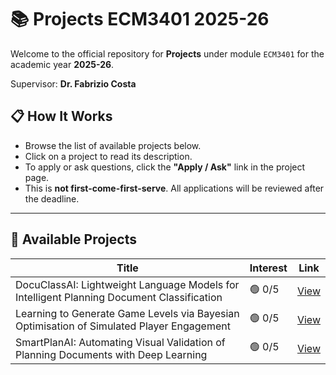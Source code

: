 # 📚 Projects ECM3401  2025-26

Welcome to the official repository for **Projects** under module `ECM3401` for the academic year **2025-26**.

Supervisor: **Dr. Fabrizio Costa**

## 📋 How It Works

- Browse the list of available projects below.
- Click on a project to read its description.
- To apply or ask questions, click the **"Apply / Ask"** link in the project page.
- This is **not first-come-first-serve**. All applications will be reviewed after the deadline.


---

## 📂 Available Projects

| Title                            | Interest | Link |
|----------------------------------|----------|------|
| DocuClassAI: Lightweight Language Models for Intelligent Planning Document Classification                | 🟢 0/5    | [View](projects/docuclass-ai.md) |
| Learning to Generate Game Levels via Bayesian Optimisation of Simulated Player Engagement | 🟢 0/5    | [View](projects/game-level.md) |
| SmartPlanAI: Automating Visual Validation of Planning Documents with Deep Learning | 🟢 0/5    | [View](projects/smartplan-ai.md) |
